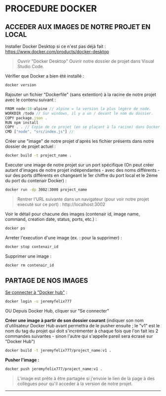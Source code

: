 # PROCEDURE DOCKER

## ACCEDER AUX IMAGES DE NOTRE PROJET EN LOCAL

Installer Docker Desktop si ce n'est pas déjà fait :
https://www.docker.com/products/docker-desktop

> Ouvrir "Docker Desktop"
> Ouvrir notre dossier de projet dans Visual Studio Code.

Vérifier que Docker a bien été installé :
```bash
docker version
```

Rajouter un fichier "Dockerfile" (sans extention) à la racine de notre projet avec le contenu suivant :
```ts
FROM node:18-alpine // alpine = la version la plus légère de node.
WORKDIR /todo // Sur windows, il y a un / devant le nom du dossier.
COPY package.json .
RUN npm install
COPY . . // Copie de ce projet (en se plaçant à la racine) dans Docker.
CMD ["node", "src/index.js"] //
```

Créer une "image" de notre projet d'après les fichier présents dans notre dossier de projet actuel :
```bash
docker build -t project_name .
```

Executer une image de notre projet sur un port spécifique (On peut créer autant d'images de notre projet indépendantes - avec des noms différents - sur des ports différents en changeant le 1er chiffre du port local et le 2ème du port du contenair Docker) :
```bash
docker run -dp 3002:3000 project_name
```

> Rentrer l'URL suivante dans un navigateur (pour voir notre projet executé sur ce port) :
http://localhost:3002

Voir le détail pour chacune des images (contenair id, image name, command, creation date, status, ports, etc.) :
```bash
docker ps
```

Arreter l'execution d'une image (ex. : pour la supprimer) :
```bash
docker stop contenair_id
```

Supprimer une image :
```bash
docker rm contenair_id
```

## PARTAGE DE NOS IMAGES

[Se connecter à "Docker hub"](https://hub.docker.com/u/jeremyfelix777) :
```bash
docker login -u jeremyfelix777
```
OU
Depuis Docker Hub, cliquer sur "Se connecter"

**Créer une image à partir de son dossier courant** (indiquer son nom d'utilisateur Docker Hub avant permettra de le pusher ensuite ; le "v1" est le nom du tag du projet qui doit s'incrémenter à chaque fois que l'on fait les 2 commandes suivantes - sinon l'autre qui s'appelle pareil sera écrasé sur "Docker Hub")
```bash
docker build -t jeremyfelix777/project_name:v1 .
```

**Pusher l'image :**
```bash
docker push jeremyfelix777/project_name:v1 .
```

> L'image est prête à être partagée si j'envoie le lien de la page à des collègues pour qu'il acceder à la version de notre projet.

____
